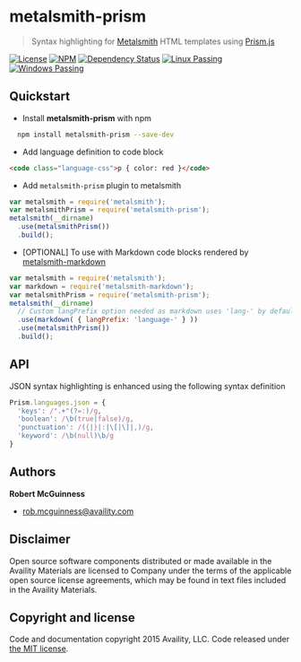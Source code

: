 # metalsmith-prism

> Syntax highlighting for [Metalsmith](http://www.metalsmith.io/) HTML templates using [Prism.js](http://prismjs.com/)

[![License](https://img.shields.io/badge/license-MIT-blue.svg?style=flat-square&label=windows)](http://opensource.org/licenses/MIT)
[![NPM](http://img.shields.io/npm/v/metalsmith-prism.svg?style=flat-square&label=npm)](https://npmjs.org/package/metalsmith-prism)
[![Dependency Status](https://img.shields.io/david/Availity/metalsmith-prism.svg?style=flat-square)](https://david-dm.org/Availity/metalsmith-prism)
[![Linux Passing](https://img.shields.io/travis/Availity/metalsmith-prism.svg?style=flat-square&label=linux)](https://travis-ci.org/Availity/metalsmith-prism)
[![Windows Passing](https://img.shields.io/appveyor/ci/robmcguinness/metalsmith-prism.svg?style=flat-square&label=windows)](https://ci.appveyor.com/project/robmcguinness/metalsmith-prism)

## Quickstart

+ Install **metalsmith-prism** with npm

>
``` bash
  npm install metalsmith-prism --save-dev
```

+ Add language definition to code block

>
``` html
<code class="language-css">p { color: red }</code>
```

+ Add `metalsmith-prism` plugin to metalsmith

>
``` js
var metalsmith = require('metalsmith');
var metalsmithPrism = require('metalsmith-prism');
metalsmith(__dirname)
  .use(metalsmithPrism())
  .build();
```

+ [OPTIONAL] To use with Markdown code blocks rendered by [metalsmith-markdown](https://github.com/segmentio/metalsmith-markdown)

>
``` js
var metalsmith = require('metalsmith');
var markdown = require('metalsmith-markdown');
var metalsmithPrism = require('metalsmith-prism');
metalsmith(__dirname)
  // Custom langPrefix option needed as markdown uses 'lang-' by default:
  .use(markdown( { langPrefix: 'language-' } ))
  .use(metalsmithPrism())
  .build();
```

## API

JSON syntax highlighting is enhanced using the following syntax definition

>
``` js
Prism.languages.json = {
  'keys': /".+"(?=:)/g,
  'boolean': /\b(true|false)/g,
  'punctuation': /({|}|:|\[|\]|,)/g,
  'keyword': /\b(null)\b/g
}
```

## Authors

**Robert McGuinness**
+ [rob.mcguinness@availity.com](rob.mcguinness@availity.com)

## Disclaimer

Open source software components distributed or made available in the Availity Materials are licensed to Company under the terms of the applicable open source license agreements, which may be found in text files included in the Availity Materials.

## Copyright and license

Code and documentation copyright 2015 Availity, LLC. Code released under [the MIT license](https://github.com/Availity/metalsmith-prism/blob/master/LICENSE).



